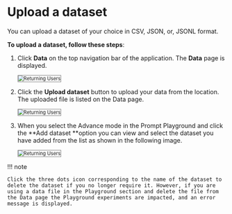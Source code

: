 # **Upload a dataset**

You can upload a dataset of your choice in CSV, JSON, or, JSONL format.

**To upload a dataset, follow these steps**:

1. Click **Data** on the top navigation bar of the application. The **Data** page is displayed.

    <img src="../images/returning-users.png" alt="Returning Users" title="Returning Users" style="border: 1px solid gray; zoom:80%;">

    

1. Click the **Upload dataset** button to upload your data from the location. The uploaded file is listed on the Data page.

    <img src="../images/returning-users.png" alt="Returning Users" title="Returning Users" style="border: 1px solid gray; zoom:80%;">


1. When you select the Advance mode in the Prompt Playground and click the **Add dataset **option you can view and select the dataset you have added from the list as shown in the following image.

    <img src="../images/returning-users.png" alt="Returning Users" title="Returning Users" style="border: 1px solid gray; zoom:80%;">

!!! note

    Click the three dots icon corresponding to the name of the dataset to delete the dataset if you no longer require it. However, if you are using a data file in the Playground section and delete the file from the Data page the Playground experiments are impacted, and an error message is displayed.


